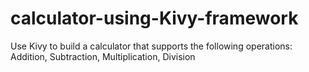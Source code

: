 # calculator-using-Kivy-framework
Use Kivy to build a calculator that supports the following operations:  Addition, Subtraction, Multiplication, Division

